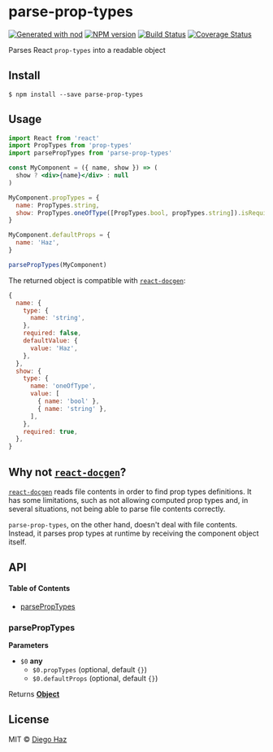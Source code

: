 # parse-prop-types

[![Generated with nod](https://img.shields.io/badge/generator-nod-2196F3.svg?style=flat-square)](https://github.com/diegohaz/nod)
[![NPM version](https://img.shields.io/npm/v/parse-prop-types.svg?style=flat-square)](https://npmjs.org/package/parse-prop-types)
[![Build Status](https://img.shields.io/travis/diegohaz/parse-prop-types/master.svg?style=flat-square)](https://travis-ci.org/diegohaz/parse-prop-types) [![Coverage Status](https://img.shields.io/codecov/c/github/diegohaz/parse-prop-types/master.svg?style=flat-square)](https://codecov.io/gh/diegohaz/parse-prop-types/branch/master)

Parses React `prop-types` into a readable object

## Install

    $ npm install --save parse-prop-types

## Usage

```jsx
import React from 'react'
import PropTypes from 'prop-types'
import parsePropTypes from 'parse-prop-types'

const MyComponent = ({ name, show }) => (
  show ? <div>{name}</div> : null
)

MyComponent.propTypes = {
  name: PropTypes.string,
  show: PropTypes.oneOfType([PropTypes.bool, propTypes.string]).isRequired,
}

MyComponent.defaultProps = {
  name: 'Haz',
}

parsePropTypes(MyComponent)
```

The returned object is compatible with [`react-docgen`](https://github.com/reactjs/react-docgen):

```js
{
  name: {
    type: {
      name: 'string',
    },
    required: false,
    defaultValue: {
      value: 'Haz',
    },
  },
  show: {
    type: {
      name: 'oneOfType',
      value: [
        { name: 'bool' },
        { name: 'string' },
      ],
    },
    required: true,
  },
}
```

## Why not [`react-docgen`](https://github.com/reactjs/react-docgen)?

[`react-docgen`](https://github.com/reactjs/react-docgen) reads file contents in order to find prop types definitions. It has some limitations, such as not allowing computed prop types and, in several situations, not being able to parse file contents correctly.

`parse-prop-types`, on the other hand, doesn't deal with file contents. Instead, it parses prop types at runtime by receiving the component object itself.

## API

<!-- Generated by documentation.js. Update this documentation by updating the source code. -->

#### Table of Contents

-   [parsePropTypes](#parseproptypes)

### parsePropTypes

**Parameters**

-   `$0` **any** 
    -   `$0.propTypes`   (optional, default `{}`)
    -   `$0.defaultProps`   (optional, default `{}`)

Returns **[Object](https://developer.mozilla.org/docs/Web/JavaScript/Reference/Global_Objects/Object)** 

## License

MIT © [Diego Haz](https://github.com/diegohaz)
